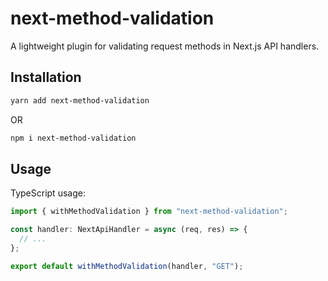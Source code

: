 # next-method-validation

A lightweight plugin for validating request methods in Next.js API handlers.

## Installation

```powershell
yarn add next-method-validation
```

OR

```powershell
npm i next-method-validation
```

## Usage

TypeScript usage:

```typescript
import { withMethodValidation } from "next-method-validation";

const handler: NextApiHandler = async (req, res) => {
  // ...
};

export default withMethodValidation(handler, "GET");
```
